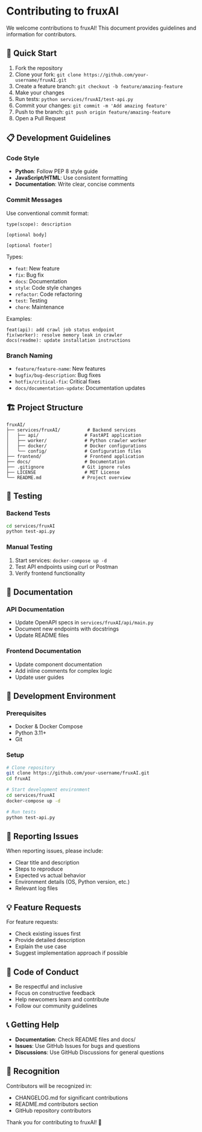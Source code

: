 # Contributing to fruxAI

We welcome contributions to fruxAI! This document provides guidelines and information for contributors.

## 🚀 Quick Start

1. Fork the repository
2. Clone your fork: `git clone https://github.com/your-username/fruxAI.git`
3. Create a feature branch: `git checkout -b feature/amazing-feature`
4. Make your changes
5. Run tests: `python services/fruxAI/test-api.py`
6. Commit your changes: `git commit -m 'Add amazing feature'`
7. Push to the branch: `git push origin feature/amazing-feature`
8. Open a Pull Request

## 📋 Development Guidelines

### Code Style

- **Python**: Follow PEP 8 style guide
- **JavaScript/HTML**: Use consistent formatting
- **Documentation**: Write clear, concise comments

### Commit Messages

Use conventional commit format:
```
type(scope): description

[optional body]

[optional footer]
```

Types:
- `feat`: New feature
- `fix`: Bug fix
- `docs`: Documentation
- `style`: Code style changes
- `refactor`: Code refactoring
- `test`: Testing
- `chore`: Maintenance

Examples:
```
feat(api): add crawl job status endpoint
fix(worker): resolve memory leak in crawler
docs(readme): update installation instructions
```

### Branch Naming

- `feature/feature-name`: New features
- `bugfix/bug-description`: Bug fixes
- `hotfix/critical-fix`: Critical fixes
- `docs/documentation-update`: Documentation updates

## 🏗️ Project Structure

```
fruxAI/
├── services/fruxAI/          # Backend services
│   ├── api/                 # FastAPI application
│   ├── worker/              # Python crawler worker
│   ├── docker/              # Docker configurations
│   └── config/              # Configuration files
├── frontend/                # Frontend application
├── docs/                    # Documentation
├── .gitignore              # Git ignore rules
├── LICENSE                  # MIT License
└── README.md               # Project overview
```

## 🧪 Testing

### Backend Tests
```bash
cd services/fruxAI
python test-api.py
```

### Manual Testing
1. Start services: `docker-compose up -d`
2. Test API endpoints using curl or Postman
3. Verify frontend functionality

## 📝 Documentation

### API Documentation
- Update OpenAPI specs in `services/fruxAI/api/main.py`
- Document new endpoints with docstrings
- Update README files

### Frontend Documentation
- Update component documentation
- Add inline comments for complex logic
- Update user guides

## 🔧 Development Environment

### Prerequisites
- Docker & Docker Compose
- Python 3.11+
- Git

### Setup
```bash
# Clone repository
git clone https://github.com/your-username/fruxAI.git
cd fruxAI

# Start development environment
cd services/fruxAI
docker-compose up -d

# Run tests
python test-api.py
```

## 🐛 Reporting Issues

When reporting issues, please include:
- Clear title and description
- Steps to reproduce
- Expected vs actual behavior
- Environment details (OS, Python version, etc.)
- Relevant log files

## 💡 Feature Requests

For feature requests:
- Check existing issues first
- Provide detailed description
- Explain the use case
- Suggest implementation approach if possible

## 📜 Code of Conduct

- Be respectful and inclusive
- Focus on constructive feedback
- Help newcomers learn and contribute
- Follow our community guidelines

## 📞 Getting Help

- **Documentation**: Check README files and docs/
- **Issues**: Use GitHub Issues for bugs and questions
- **Discussions**: Use GitHub Discussions for general questions

## 🎉 Recognition

Contributors will be recognized in:
- CHANGELOG.md for significant contributions
- README.md contributors section
- GitHub repository contributors

Thank you for contributing to fruxAI! 🚀
